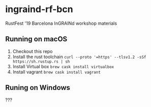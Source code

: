 # ingraind-rf-bcn

RustFest '19 Barcelona InGRAINd workshop materials

## Running on macOS

1. Checkout this repo
1. Install the rust toolchain `curl --proto '=https' --tlsv1.2 -sSf https://sh.rustup.rs | sh`
1. Install Virtual box
  ```brew cask install virtualbox```
1. Install vagrant
  ```brew cask install vagrant```

## Runing on Windows

???

